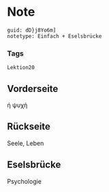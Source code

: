 # Note
```
guid: dD}j8Yo6m]
notetype: Einfach + Eselsbrücke
```

### Tags
```
Lektion20
```

## Vorderseite
ή ψυχή

## Rückseite
Seele, Leben

## Eselsbrücke
Psychologie
